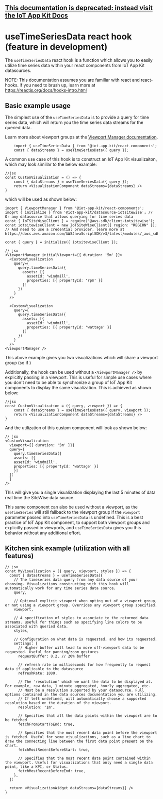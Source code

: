 ## [This documentation is deprecated: instead visit the IoT App Kit Docs](https://awslabs.github.io/iot-app-kit/)

# useTimeSeriesData react hook (feature in development)

The `useTimeSeriesData` react hook is a function which allows you to easily utilize time series data within your react components from IoT App Kit datasources.

NOTE: This documentation assumes you are familiar with react and react-hooks. If you need to brush up, learn more at https://reactjs.org/docs/hooks-intro.html

## Basic example usage

The simplest use of the `useTimeSeriesData` is to provide a query for time series data, which will return you the time series data streams
for the queried data.

Learn more about viewport groups at the [Viewport Manager documentation](https://github.com/awslabs/iot-app-kit/tree/main/docs/ViewportManager.md).

```
    import { useTimeSeriesData } from '@iot-app-kit/react-components';
    const { dataStreams } = useTimeSeriesData({ query });
```

A common use case of this hook is to construct an IoT App Kit visualizaiton, which may look simillar to the below example:
```
//jsx
const CustomVisualization = () => {
    const { dataStreams } = useTimeSeriesData({ query });
    return <VisualizationComponent dataStreams={dataStreams} />
}
```

which will be used as shown below:

```
imoprt { ViewportManager } from '@iot-app-kit/react-components';
imoprt { initialize } from '@iot-app-kit/datasource-iotsitewise'; // Or any datasource that allows querying for time series data
const { IoTSiteWiseClient } = require('@aws-sdk/client-iotsitewise');
const iotsitewiseClient = new IoTSiteWiseClient({ region: "REGION" }); // And need to use a credential provider, learn more at https://docs.aws.amazon.com/AWSJavaScriptSDK/v3/latest/modules/_aws_sdk_credential_providers.html

const { query } = initialize({ iotsitewiseClient });

// jsx
<ViewportManager initialViewport={{ duration: '5m' }}>
  <CustomVisualization 
    query={
      query.timeSeriesData({ 
        assets: [{ 
          assetId: 'windmill', 
          properties: [{ propertyId: 'rpm' }]
        }]
      })
    }
  />
  
  <CustomVisualization 
    query={
      query.timeSeriesData({ 
        assets: [{ 
          assetId: 'windmill', 
          properties: [{ propertyId: 'wattage' }]
        }]
      })
    }
  />
<ViewportManager />
```

This above example gives you two visualizations which will share a viewport group (so if )


Additionally, the hook can be used without a `<ViewportManager />` by explicitly passing in a viewport. This is useful for simple use cases where
you don't need to be able to synchronize a group of IoT App Kit components to display the same visualization. This is achieved as shown below:
```
//jsx
const CustomVisualization = ({ query, viewport }) => {
    const { dataStreams } = useTimeSeriesData({ query, viewport });
    return <VisualizationComponent dataStreams={dataStreams} />
}
```

And the utilization of this custom component will look as shown below:

```
// jsx
<CustomVisualization
  viewport={{ duration: '5m' }}}
  query={
    query.timeSeriesData({
    assets: [{
    assetId: 'windmill',
    properties: [{ propertyId: 'wattage' }]
    }]
  })
  }
/>
```

This will give you a single visualization displaying the last 5 minutes of data real time the SiteWise data source.

This same component can also be used without a viewport, as the `useTimeSeries` will still fallback to the viewport group if the `viewport` parameter passed into `useTimeSeriesData` is undefined. This is a best practice of IoT App Kit component, to support both viewport groups and explicitly passed in viewports, and `useTimeSeriesData` gives you this behavior without any additional effort.

## Kitchen sink example (utilization with all features)

```
// jsx
const MyVisualization = ({ query, viewport, styles }) => {
  const { datastreams } = useTimeSeriesData({
    // The timeseries data query from any data source of your choosing. Visualizations constructing with this hook will automatically work for any time series data source.
    query,
    
    // Optional explicit viewport when opting out of a viewport group, or not using a viewport group. Overrides any viewport group specified.
    viewport,
    
    // A specification of styles to associate to the returned data streams. useful for things such as specifying line colors to be associated with queried data.
    styles,
    
    // Configuration on what data is requested, and how its requested.
    settings: {
      // Higher buffer will lead to more off-viewport data to be requested. Useful for panning/zoom gestures
      requestBuffer: 0.2, // 20% buffer

      // refresh rate in milliseconds for how frequently to request data if applicable to the datasource
      refreshRate: 1000,
      
      // The 'resolution' which we want the data to be displayed at. For example, raw data, 1 minute aggregated, hourly aggregated, etc.
      // Must be a resolution supported by your datasource. Full options contained in the data sources documentation you are utilizing.
      // If left undefined, will automatically choose a supported resolution based on the duration of the viewport.
      resolution: '1m', 

      // Specifies that all the data points within the viewport are to be fetched
      fetchFromStartToEnd: true,
      
      // Specifies that the most recent data point before the viewport is fetched. Useful for some visualizations, such as a line chart to draw the connecting line between the first data point present on the chart.
      fetchMostRecentBeforeStart: true,
      
      // Specifies that the most recent data point contained within the viewport. Useful for visualizations that only need a single data point, like a KPI, or Status.
      fetchMostRecentBeforeEnd: true,
    },
  })
  
  return <VisualizationWidget dataStreams={dataStreams}} />
}
```